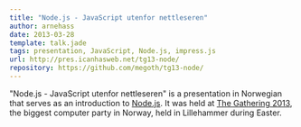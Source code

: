 ```yaml
---
title: "Node.js - JavaScript utenfor nettleseren"
author: arnehass
date: 2013-03-28
template: talk.jade
tags: presentation, JavaScript, Node.js, impress.js
url: http://pres.icanhasweb.net/tg13-node/
repository: https://github.com/megoth/tg13-node/
---
```


"Node.js - JavaScript utenfor nettleseren" is a presentation in Norwegian that serves as an introduction to [Node.js](https://nodejs.org/). It was held at [The Gathering 2013](http://www.gathering.org/tg13/), the biggest computer party in Norway, held in Lillehammer during Easter. 